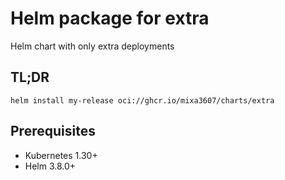 # Helm package for extra

Helm chart with only extra deployments

## TL;DR

```console
helm install my-release oci://ghcr.io/mixa3607/charts/extra
```

## Prerequisites

- Kubernetes 1.30+
- Helm 3.8.0+
